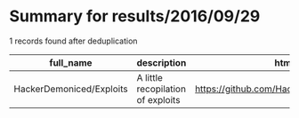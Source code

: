 
# Summary for results/2016/09/29
    
1 records found after deduplication

| full_name | description | html_url | matched_list | matched_count | pushed_at | size | stargazers_count | language | forks_count | vul_ids |
|--------------------------|-----------------------------------|---------------------------------------------|----------------|-----------------|---------------------------|--------|--------------------|------------|---------------|-----------|
| HackerDemoniced/Exploits | A little recopilation of exploits | https://github.com/HackerDemoniced/Exploits | ['exploit'] | 1 | 2016-09-29 20:25:50+00:00 | 2831 | 1 | HTML | 0 | [] |
